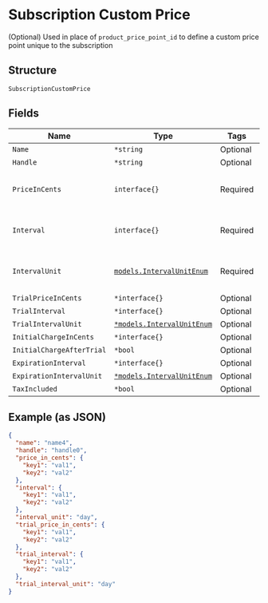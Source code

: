 
# Subscription Custom Price

(Optional) Used in place of `product_price_point_id` to define a custom price point unique to the subscription

## Structure

`SubscriptionCustomPrice`

## Fields

| Name | Type | Tags | Description |
|  --- | --- | --- | --- |
| `Name` | `*string` | Optional | (Optional) |
| `Handle` | `*string` | Optional | (Optional) |
| `PriceInCents` | `interface{}` | Required | Required if using `custom_price` attribute. |
| `Interval` | `interface{}` | Required | Required if using `custom_price` attribute. |
| `IntervalUnit` | [`models.IntervalUnitEnum`](interval-unit-enum.md) | Required | Required if using `custom_price` attribute. |
| `TrialPriceInCents` | `*interface{}` | Optional | (Optional) |
| `TrialInterval` | `*interface{}` | Optional | (Optional) |
| `TrialIntervalUnit` | [`*models.IntervalUnitEnum`](interval-unit-enum.md) | Optional | (Optional) |
| `InitialChargeInCents` | `*interface{}` | Optional | (Optional) |
| `InitialChargeAfterTrial` | `*bool` | Optional | (Optional) |
| `ExpirationInterval` | `*interface{}` | Optional | (Optional) |
| `ExpirationIntervalUnit` | [`*models.IntervalUnitEnum`](interval-unit-enum.md) | Optional | (Optional) |
| `TaxIncluded` | `*bool` | Optional | (Optional) |

## Example (as JSON)

```json
{
  "name": "name4",
  "handle": "handle0",
  "price_in_cents": {
    "key1": "val1",
    "key2": "val2"
  },
  "interval": {
    "key1": "val1",
    "key2": "val2"
  },
  "interval_unit": "day",
  "trial_price_in_cents": {
    "key1": "val1",
    "key2": "val2"
  },
  "trial_interval": {
    "key1": "val1",
    "key2": "val2"
  },
  "trial_interval_unit": "day"
}
```

